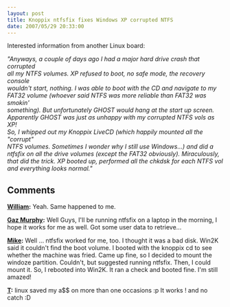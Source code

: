 ```yaml
---
layout: post
title: Knoppix ntfsfix fixes Windows XP corrupted NTFS
date: 2007/05/29 20:33:00
---
```



Interested information from another Linux board:

_"Anyways, a couple of days ago I had a major hard drive crash that corrupted  
all my NTFS volumes. XP refused to boot, no safe mode, the recovery console  
wouldn't start, nothing. I was able to boot with the CD and navigate to my  
FAT32 volume (whoever said NTFS was more reliable than FAT32 was smokin'  
something). But unfortunately GHOST would hang at the start up screen.  
Apparently GHOST was just as unhappy with my corrupted NTFS vols as XP!  
So, I whipped out my Knoppix LiveCD (which happily mounted all the "corrupt"  
NTFS volumes. Sometimes I wonder why I still use Windows...) and did a  
ntfsfix on all the drive volumes (except the FAT32 obviously). Miraculously,  
that did the trick. XP booted up, performed all the chkdsk for each NTFS vol  
and everything looks normal."_

## Comments

**[William](#42 "2007-08-16 14:47:12"):** Yeah. Same happened to me.

**[Gaz Murphy](#43 "2008-01-14 16:22:12"):** Well Guys, I'll be running ntfsfix on a laptop in the morning, I hope it works for me as well. Got some user data to retrieve...

**[Mike](#44 "2008-05-02 23:40:11"):** Well ... ntfsfix worked for me, too. I thought it was a bad disk. Win2K said it couldn't find the boot volume. I booted with the knoppix cd to see whether the machine was fried. Came up fine, so I decided to mount the windoze partition. Couldn't, but suggested running ntfsfix. Then, I could mount it. So, I rebooted into Win2K. It ran a check and booted fine. I'm still amazed!

**[T](#45 "2008-08-02 13:48:55"):** linux saved my a$$ on more than one occasions :p It works ! and no catch :D

